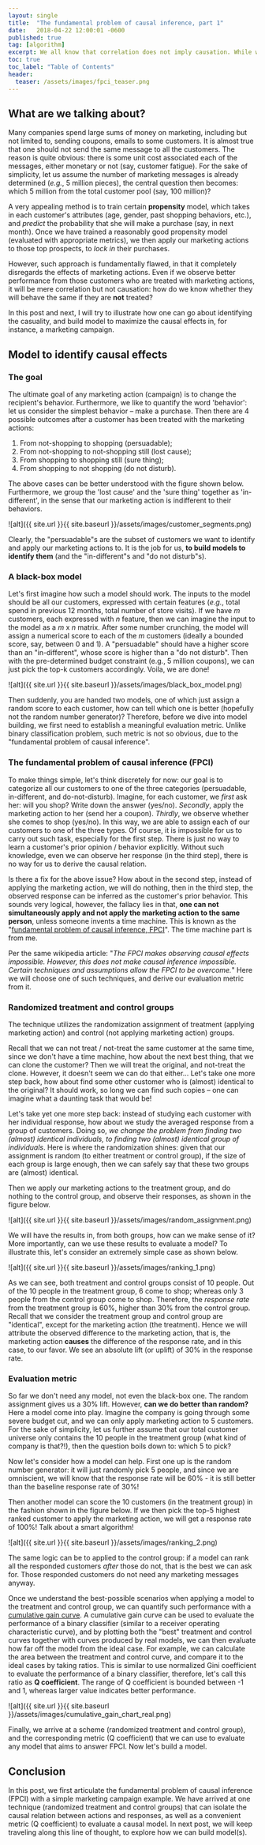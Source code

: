 ```yaml
---
layout: single
title:  "The fundamental problem of causal inference, part 1"
date:   2018-04-22 12:00:01 -0600
published: true
tag: [algorithm]
excerpt: We all know that correlation does not imply causation. While we can observe correlations, how can we go about study causations?
toc: true
toc_label: "Table of Contents"
header:
  teaser: /assets/images/fpci_teaser.png
---
```

## What are we talking about?

Many companies spend large sums of money on marketing, including but not limited to, sending coupons, emails to some customers. It is almost true that one should not send the same message to all the customers. The reason is quite obvious: there is some unit cost associated each of the messages, either monetary or not (say, customer fatigue). For the sake of simplicity, let us assume the number of marketing messages is already determined (*e.g.*, 5 million pieces), the central question then becomes: which 5 million from the total customer pool (say, 100 million)? 

A very appealing method is to train certain **propensity** model, which takes in each customer's attributes (age, gender, past shopping behaviors, etc.), and *predict* the probability that she will make a purchase (say, in next month). Once we have trained a reasonably good propensity model (evaluated with appropriate metrics), we then apply our marketing actions to those top prospects, to *lock in* their purchases. 

However, such approach is fundamentally flawed, in that it completely disregards the effects of marketing actions. Even if we observe better performance from those customers who are treated with marketing actions, it will be mere correlation but not causation: how do we know whether they will behave the same if they are **not** treated?

In this post and next, I will try to illustrate how one can go about identifying the casuality, and build model to maximize the causal effects in, for instance, a marketing campaign.

## Model to identify causal effects
### The goal

The ultimate goal of any marketing action (campaign) is to change the recipient's behavior. Furthermore, we like to quantify the word 'behavior': let us consider the simplest behavior – make a purchase. Then there are 4 possible outcomes after a customer has been treated with the marketing actions:

1. From not-shopping to shopping (persuadable);
2. From not-shopping to not-shopping still (lost cause);
3. From shopping to shopping still (sure thing);
4. From shopping to not shopping (do not disturb).

The above cases can be better understood with the figure shown below. Furthermore, we group the 'lost cause' and the 'sure thing' together as 'in-different', in the sense that our marketing action is indifferent to their behaviors.

![alt]({{ site.url }}{{ site.baseurl }}/assets/images/customer_segments.png)

Clearly, the "persuadable"s are the subset of customers we want to identify and apply our marketing actions to. It is the job for us, **to build models to identify them** (and the "in-different"s and "do not disturb"s).

### A black-box model
Let's first imagine how such a model should work. The inputs to the model should be all our customers, expressed with certain features (*e.g.*, total spend in previous 12 months, total number of store visits). If we have *m* customers, each expressed with *n* feature, then we can imagine the input to the model as a *m* x *n* matrix. After some number crunching, the model will assign a numerical score to each of the *m* customers (ideally a bounded score, say, between 0 and 1). A "persuadable" should have a higher score than an "in-different", whose score is higher than a "do not disturb". Then with the pre-determined budget constraint (e.g., 5 million coupons), we can just pick the top-k customers accordingly. Voila, we are done!

![alt]({{ site.url }}{{ site.baseurl }}/assets/images/black_box_model.png)

Then suddenly, you are handed two models, one of which just assign a random score to each customer, how can tell which one is better (hopefully not the random number generator)? Therefore, before we dive into model building, we first need to establish a meaningful evaluation metric. Unlike binary classification problem, such metric is not so obvious, due to the "fundamental problem of causal inference".

### The fundamental problem of causal inference (FPCI)
To make things simple, let's think discretely for now: our goal is to categorize all our customers to one of the three categories (persuadable, in-different, and do-not-disturb). Imagine, for each customer, we *first* ask her: will you shop? Write down the answer (yes/no). *Secondly*, apply the marketing action to her (send her a coupon). *Thirdly*, we observe whether she comes to shop (yes/no). In this way, we are able to assign each of our customers to one of the three types. Of course, it is impossible for us to carry out such task, especially for the first step. There is just no way to learn a customer's prior opinion / behavior explicitly. Without such knowledge, even we can observe her response (in the third step), there is no way for us to derive the causal relation.

Is there a fix for the above issue? How about in the second step, instead of applying the marketing action, we will do nothing, then in the third step, the observed response can be inferred as the customer's prior behavior. This sounds very logical, however, the fallacy lies in that, **one can not simultaneously apply and not apply the marketing action to the same person**, unless someone invents a time machine. This is known as the "[fundamental problem of causal inference, FPCI](https://en.wikipedia.org/wiki/Rubin_causal_model)". The time machine part is from me.  

Per the same wikipedia article: "*The FPCI makes observing causal effects impossible. However, this does not make causal inference impossible. Certain techniques and assumptions allow the FPCI to be overcome.*" Here we will choose one of such techniques, and derive our evaluation metric from it.

### Randomized treatment and control groups

The technique utilizes the randomization assignment of treatment (applying marketing action) and control (not applying marketing action) groups.

Recall that we can not treat / not-treat the same customer at the same time, since we don't have a time machine, how about the next best thing, that we can clone the customer? Then we will treat the original, and not-treat the clone. However, it doesn't seem we can do that either... Let's take one more step back, how about find some other customer who is (almost) identical to the original? It should work, so long we can find such copies – one can imagine what a daunting task that would be! 

Let's take yet one more step back: instead of studying each customer with her individual response, how about we study the averaged response from a group of customers. Doing so, *we change the problem from finding two (almost) identical individuals, to finding two (almost) identical group of individuals*. Here is where the randomization shines: given that our assignment is random (to either treatment or control group), if the size of each group is large enough, then we can safely say that these two groups are (almost) identical. 

Then we apply our marketing actions to the treatment group, and do nothing to the control group, and observe their responses, as shown in the figure below.

![alt]({{ site.url }}{{ site.baseurl }}/assets/images/random_assignment.png)

We will have the results in, from both groups, how can we make sense of it? More importantly, can we use these results to evaluate a model? To illustrate this, let's consider an extremely simple case as shown below. 

![alt]({{ site.url }}{{ site.baseurl }}/assets/images/ranking_1.png)

As we can see, both treatment and control groups consist of 10 people. Out of the 10 people in the treatment group, 6 come to shop; whereas only 3 people from the control group come to shop. Therefore, the *response rate* from the treatment group is 60%, higher than 30% from the control group. Recall that we consider the treatment group and control group are "identical", except for the marketing action (the treatment). Hence we will attribute the observed difference to the marketing action, that is, the marketing action **causes** the difference of the response rate, and in this case, to our favor. We see an absolute lift (or uplift) of 30% in the response rate.

### Evaluation metric

So far we don't need any model, not even the black-box one. The random assignment gives us a 30% lift. However, **can we do better than random?** Here a model come into play. Imagine the company is going through some severe budget cut, and we can only apply marketing action to 5 customers. For the sake of simplicity, let us further assume that our total customer universe only contains the 10 people in the treatment group (what kind of company is that?!), then the question boils down to: which 5 to pick?

Now let's consider how a model can help. First one up is the random number generator: it will just randomly pick 5 people, and since we are omniscient, we will know that the response rate will be 60% - it is still better than the baseline response rate of 30%!

Then another model can score the 10 customers (in the treatment group) in the fashion shown in the figure below. If we then pick the top-5 highest ranked customer to apply the marketing action, we will get a response rate of 100%! Talk about a smart algorithm!

![alt]({{ site.url }}{{ site.baseurl }}/assets/images/ranking_2.png)

The same logic can be to applied to the control group: if a model can rank all the responded customers *after* those do not, that is the best we can ask for. Those responded customers do not need any marketing messages anyway.

Once we understand the best-possible scenarios when applying a model to the treatment and control group, we can quantify such performance with a [cumulative gain curve](https://www.ibm.com/support/knowledgecenter/SSLVMB_23.0.0/spss/tutorials/rbf_telco_gains-lift.html). A cumulative gain curve can be used to evaluate the performance of a binary classifier (similar to a receiver operating characteristic curve), and by plotting both the "best" treatment and control curves together with curves produced by real models, we can then evaluate how far off the model from the ideal case. For example, we can calculate the area between the treatment and control curve, and compare it to the ideal cases by taking ratios. This is similar to use normalized Gini coefficient to evaluate the performance of a binary classifier, therefore, let's call this ratio as **Q coefficient**. The range of Q coefficient is bounded between -1 and 1, whereas larger value indicates better performance. 

![alt]({{ site.url }}{{ site.baseurl }}/assets/images/cumulative_gain_chart_real.png)

Finally, we arrive at a scheme (randomized treatment and control group), and the corresponding metric (Q coefficient) that we can use to evaluate any model that aims to answer FPCI. Now let's build a model.

## Conclusion
In this post, we first articulate the fundamental problem of causal inference (FPCI) with a simple marketing campaign example. We have arrived at one technique (randomized treatment and control groups) that can isolate the causal relation between actions and responses, as well as a convenient metric (Q coefficient) to evaluate a causal model. In next post, we will keep traveling along this line of thought, to explore how we can build model(s).
